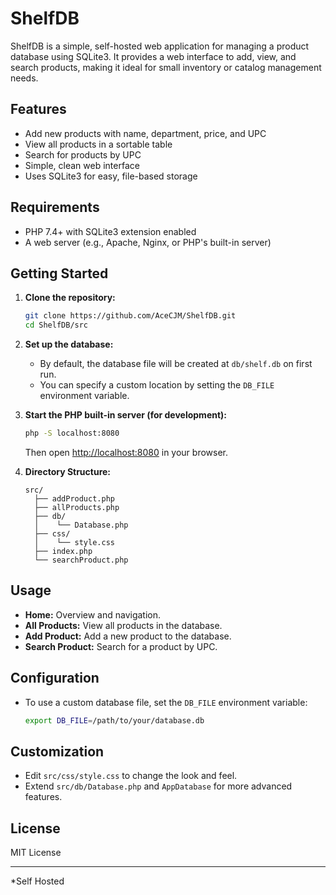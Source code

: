# ShelfDB

ShelfDB is a simple, self-hosted web application for managing a product database using SQLite3. It provides a web interface to add, view, and search products, making it ideal for small inventory or catalog management needs.

## Features

- Add new products with name, department, price, and UPC
- View all products in a sortable table
- Search for products by UPC
- Simple, clean web interface
- Uses SQLite3 for easy, file-based storage

## Requirements

- PHP 7.4+ with SQLite3 extension enabled
- A web server (e.g., Apache, Nginx, or PHP's built-in server)

## Getting Started

1. **Clone the repository:**
    ```sh
    git clone https://github.com/AceCJM/ShelfDB.git
    cd ShelfDB/src
    ```

2. **Set up the database:**
    - By default, the database file will be created at `db/shelf.db` on first run.
    - You can specify a custom location by setting the `DB_FILE` environment variable.

3. **Start the PHP built-in server (for development):**
    ```sh
    php -S localhost:8080
    ```
    Then open [http://localhost:8080](http://localhost:8080) in your browser.

4. **Directory Structure:**
    ```
    src/
      ├── addProduct.php
      ├── allProducts.php
      ├── db/
      │    └── Database.php
      ├── css/
      │    └── style.css
      ├── index.php
      └── searchProduct.php
    ```

## Usage

- **Home:** Overview and navigation.
- **All Products:** View all products in the database.
- **Add Product:** Add a new product to the database.
- **Search Product:** Search for a product by UPC.

## Configuration

- To use a custom database file, set the `DB_FILE` environment variable:
    ```sh
    export DB_FILE=/path/to/your/database.db
    ```

## Customization

- Edit `src/css/style.css` to change the look and feel.
- Extend `src/db/Database.php` and `AppDatabase` for more advanced features.

## License

MIT License

---

*Self Hosted
